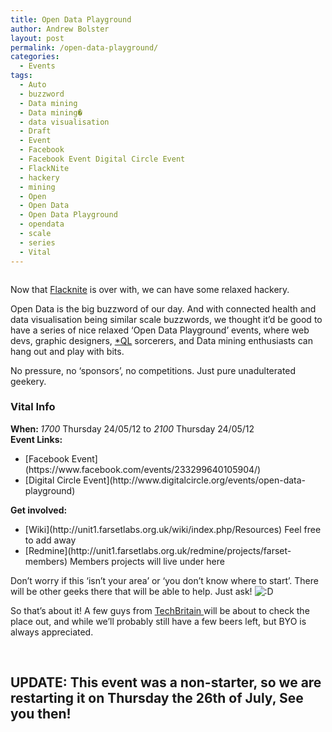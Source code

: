 ```yaml
---
title: Open Data Playground
author: Andrew Bolster
layout: post
permalink: /open-data-playground/
categories:
  - Events
tags:
  - Auto
  - buzzword
  - Data mining
  - Data mining�
  - data visualisation
  - Draft
  - Event
  - Facebook
  - Facebook Event Digital Circle Event
  - FlackNite
  - hackery
  - mining
  - Open
  - Open Data
  - Open Data Playground
  - opendata
  - scale
  - series
  - Vital
---
```

<a href="http://farsetlabs.org.uk/blog/open-data-playground/3234126456_1e63d10324/" rel="attachment wp-att-469"><img class="alignright size-medium wp-image-469" title="opendata" src="http://i2.wp.com/farsetlabs.org.uk/blog/wp-content/uploads/2012/05/3234126456_1e63d10324-300x184.jpg?fit=300%2C184" alt="" data-recalc-dims="1" /></a> 

Now that [Flacknite][1] is over with, we can have some relaxed hackery.<!--more-->

  
Open Data is the big buzzword of our day. And with connected health and data visualisation being similar scale buzzwords, we thought it&#8217;d be good to have a series of nice relaxed &#8216;Open Data Playground&#8217; events, where web devs, graphic designers, [\*QL][2] sorcerers, and Data mining enthusiasts can hang out and play with bits.

No pressure, no &#8216;sponsors&#8217;, no competitions. Just pure unadulterated geekery.

<div class="inpostbox">
  <h3>
    Vital Info
  </h3>
  
  <p>
    <strong>When: </strong><em>1700 </em>Thursday 24/05/12 to <em>2100 </em>Thursday 24/05/12<br /> <strong>Event Links:</strong>
  </p>
  
  <ul>
    <li>
      [Facebook Event](https://www.facebook.com/events/233299640105904/)
    </li>
    <li>
      [Digital Circle Event](http://www.digitalcircle.org/events/open-data-playground)
    </li>
  </ul>
  
  <p>
    <strong>Get involved:</strong>
  </p>
  
  <ul>
    <li>
      [Wiki](http://unit1.farsetlabs.org.uk/wiki/index.php/Resources) Feel free to add away
    </li>
    <li>
      [Redmine](http://unit1.farsetlabs.org.uk/redmine/projects/farset-members) Members projects will live under here
    </li>
  </ul>
</div>

Don&#8217;t worry if this &#8216;isn&#8217;t your area&#8217; or &#8216;you don&#8217;t know where to start&#8217;. There will be other geeks there that will be able to help. Just ask! <img src="http://i2.wp.com/farsetlabs.org.uk/blog/wp-includes/images/smilies/icon_biggrin.gif?w=670" alt=":D" class="wp-smiley" data-recalc-dims="1" /> 

So that&#8217;s about it! A few guys from [TechBritain ](http://twitter.com/tech_britain)will be about to check the place out, and while we&#8217;ll probably still have a few beers left, but BYO is always appreciated.

&nbsp;

## UPDATE: This event was a non-starter, so we are restarting it on Thursday the 26th of July, See you then!

 [1]: http://farsetlabs.org.uk/blog/flacknite-roundup/ "Flacknite Roundup"
 [2]: http://en.wikipedia.org/wiki/Query_language
